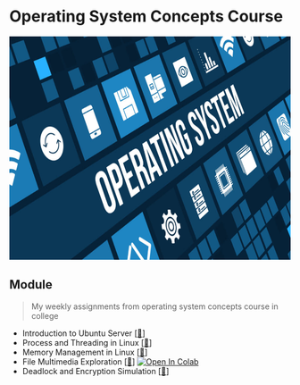 # Operating System Concepts Course
<img src="https://github.com/Bayunova28/Operating_System_Concepts/blob/main/operating-system-t.jpg" width="1000" height="400">

## Module
> My weekly assignments from operating system concepts course in college
- Introduction to Ubuntu Server [[📂](https://github.com/Bayunova28/Operating_System_Concepts/tree/main/Introduction%20to%20Ubuntu%20Server)]
- Process and Threading in Linux [[📂](https://github.com/Bayunova28/Operating_System_Concepts/tree/main/Process%20and%20Threading%20in%20Linux)]
- Memory Management in Linux [[📂](https://github.com/Bayunova28/Operating_System_Concepts/tree/main/Memory%20Management%20in%20Linux)]
- File Multimedia Exploration [[📂](https://github.com/Bayunova28/Operating_System_Concepts/tree/main/File%20Multimedia%20Exploration)] [![Open In Colab](https://colab.research.google.com/assets/colab-badge.svg)](https://colab.research.google.com/drive/1MsXpvluIVMc55uSikPIK8fUfqTx5Gqcf?usp=sharing)
- Deadlock and Encryption Simulation [[📂](https://github.com/Bayunova28/Operating_System_Concepts/tree/main/Deadlock%20and%20Encryption%20Simulation)]
